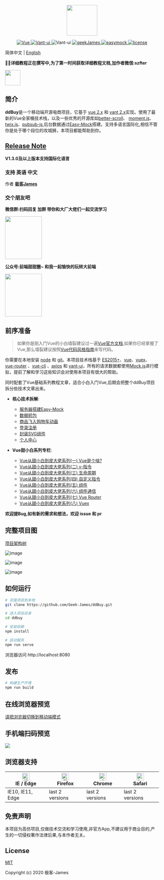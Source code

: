 <div align=center>
<img src="http://518taole.7-orange.cn/geek3.png" width = "100" height = "100" div align=center />
</div>
<p align="center">
  <a href="https://github.com/vuejs/vue">
    <img src="https://img.shields.io/badge/Vue-2.6.10-brightgreen.svg" alt="Vue">
  </a>
  <a href="https://youzan.github.io/vant/#/zh-CN/intro">
    <img src="https://img.shields.io/badge/Vant--UI-2.7.0-brightgreen.svg" alt="Vant-ui">
  </a>
  <img src="https://img.shields.io/badge/Node-8.9+-brightgreen.svg" alt="Vant-ui">
   <a href="https://github.com/Geek-James">
    <img src="https://img.shields.io/badge/build-passing-green.svg" alt="geekJames">
  </a>
  <a href="https://github.com/easy-mock/easy-mock">
    <img src="https://img.shields.io/badge/EasyMock-1.6.0-brightgreen.svg" alt="easymock">
  </a>
    <a href="https://github.com/Geek-James/ddBuy/blob/master/LICENSE">
    <img src="https://img.shields.io/github/license/mashape/apistatus.svg" alt="license">
  </a>
</p>

简体中文 | [English](https://github.com/Geek-James/ddBuy/blob/master/README.en.md)

📣📣**详细教程正在撰写中,为了第一时间获取详细教程文档,加作者微信:szfter**
<div>
<img src="http://518taole.7-orange.cn/weixing.png" width = "50" height = "50" />
</div>

## 简介

**ddBuy**是一个移动端开源电商项目，它基于 [vue 2.x](https://github.com/vuejs/vue) 和 [vant 2.x](https://youzan.github.io/vant/#/zh-CN/intro)实现。使用了最新的Vue全家桶技术栈，以及一些优秀的开源库如[better-scroll](http://ustbhuangyi.github.io/better-scroll/doc/api.html)、 [moment.js](https://github.com/moment/moment/)、[twix.js](https://github.com/icambron/twix.js)、[pubsub-js](https://github.com/mroderick/PubSubJS),后台数据通过[Easy-Mock](https://github.com/easy-mock/easy-mock)搭建。支持多语言国际化,相信不管你是处于哪个段位的攻城狮，本项目都能帮助到你。

## [Release Note](https://github.com/Geek-James/ddBuy/releases)

**V1.3.0及以上版本支持国际化语言**
### 支持 英语 中文

作者 **[极客James](https://juejin.im/user/5c4ebc72e51d4511dc7306ce)**

### 交个朋友吧

**微信群:扫码回复 加群 带你和大厂大佬们一起交流学习**
<div>
<img src="http://518taole.7-orange.cn/weixing.png" width = "120" height = "140" />
</div>

**公众号:前端甜甜圈~ 和我一起愉快的玩转大前端**
<div>
<img src="http://518taole.7-orange.cn/wxqrcode.jpg" width = "120" height = "140" />
</div>

## 前序准备

>如果你是刚入门Vue的小白墙裂建议过一遍[Vue官方文档](https://cn.vuejs.org/),如果你已经掌握了Vue,那么墙裂建议按照[Vue代码风格指南](https://cn.vuejs.org/v2/style-guide/)来写代码。

你需要在本地安装 [node](http://nodejs.org/) 和 [git](https://git-scm.com/)。本项目技术栈基于 [ES2015+](http://es6.ruanyifeng.com/)、[vue](https://cn.vuejs.org/index.html)、[vuex](https://vuex.vuejs.org/zh-cn/)、[vue-router](https://router.vuejs.org/zh-cn/) 、[vue-cli](https://github.com/vuejs/vue-cli) 、[axios](https://github.com/axios/axios) 和 [vant-ui](https://youzan.github.io/vant/#/zh-CN/intro)，所有的请求数据都使用[Mock.js](https://github.com/nuysoft/Mock)进行模拟，提前了解和学习这些知识会对使用本项目有很大的帮助。

同时配套了Vue基础系列教程文章，适合小白入门Vue,后期会把整个ddBuy项目拆分些技术文章出来。

- **核心技术拆解**:
  - [服务器搭建Easy-Mock](https://juejin.im/post/5dfdcda1f265da33a55fa5a0)
  - [数据抓包](https://juejin.im/post/5d7f097fe51d453b8b5fa680)
  - [商品飞入购物车动画](https://juejin.im/post/5dd55fd2f265da47dd1af944?utm_source=gold_browser_extension)
  - [登录注册](https://juejin.im/post/5dafc91a6fb9a04e4047a713)
  - [封装SVG组件](https://juejin.im/post/5dea5745f265da33bd496f50)
  - [个人中心](https://juejin.im/post/5dbf9613f265da4d32001eb0)

- **Vue甜小白系列专栏**:
    - [Vue从甜小白到皮大佬系列(一) Vue是个啥?](https://juejin.im/post/5d64f31ae51d4561db5e3a74)
    - [Vue从甜小白到皮大佬系列(二) v-指令](https://juejin.im/post/5d652fb351882505a87a976b)
    - [Vue从甜小白到皮大佬系列(三) 生命周期
](https://juejin.im/post/5d6675716fb9a06b10273c1c)
    - [Vue从甜小白到皮大佬系列(四) 自定义指令
](https://juejin.im/post/5d673ad7f265da03934bf266)
    - [Vue从甜小白到皮大佬系列(五) 组件
](https://juejin.im/post/5d67eac7e51d453c12504e3a)
    - [Vue从甜小白到皮大佬系列(六) 组件通信
](https://juejin.im/post/5d699e2b6fb9a06ae3727746)
    - [Vue从甜小白到皮大佬系列(七) Vue Router
](https://juejin.im/post/5d6e6f366fb9a06b32609021)
    - [Vue从甜小白到皮大佬系列(八) Vuex](https://juejin.im/post/5d6f5801f265da03da24b365)

**欢迎提Bug,如有新的需求和想法，欢迎 issue 和 pr**

## 完整项目图
[项目架构树](https://github.com/Geek-James/ddBuy/blob/master/README.structure.md)

![image](http://518taole.7-orange.cn/homePage.jpg)

![image](http://518taole.7-orange.cn/categorytwo.jpg)

![image](http://518taole.7-orange.cn/myOrder.jpg)

## 如何运行

```bash
# 克隆项目到本地
git clone https://github.com/Geek-James/ddBuy.git

# 进入项目目录
cd ddbuy

# 安装依赖
npm install

# 启动服务
npm run serve
```

浏览器访问 http://localhost:8080

## 发布

```bash
# 构建生产环境
npm run build
```

## 在线浏览器预览

[请把浏览器切换到移动端模式](http://ddbuy.7-orange.cn)

## 手机端扫码预览
![](http://518taole.7-orange.cn/qrcode.gif)

## 浏览器支持

| [<img src="https://raw.githubusercontent.com/alrra/browser-logos/master/src/edge/edge_48x48.png" alt="IE / Edge" width="24px" height="24px" />](https://godban.github.io/browsers-support-badges/)</br>IE / Edge | [<img src="https://raw.githubusercontent.com/alrra/browser-logos/master/src/firefox/firefox_48x48.png" alt="Firefox" width="24px" height="24px" />](https://godban.github.io/browsers-support-badges/)</br>Firefox | [<img src="https://raw.githubusercontent.com/alrra/browser-logos/master/src/chrome/chrome_48x48.png" alt="Chrome" width="24px" height="24px" />](https://godban.github.io/browsers-support-badges/)</br>Chrome | [<img src="https://raw.githubusercontent.com/alrra/browser-logos/master/src/safari/safari_48x48.png" alt="Safari" width="24px" height="24px" />](https://godban.github.io/browsers-support-badges/)</br>Safari |
| ---------------------------------------------------------------------------------------------------------------------------------------------------------------------------------------------------------------- | ------------------------------------------------------------------------------------------------------------------------------------------------------------------------------------------------------------------ | -------------------------------------------------------------------------------------------------------------------------------------------------------------------------------------------------------------- | -------------------------------------------------------------------------------------------------------------------------------------------------------------------------------------------------------------- |
| IE10, IE11, Edge                                                                                                                                                                                                 | last 2 versions                                                                                                                                                                                                    | last 2 versions                                                                                                                                                                                                | last 2 versions                                                                                                                                                                                                |

## 免责声明
本项目为高仿项目,仅做技术交流和学习使用,非官方App,不建议用于商业目的,产生的一切侵权著作法律后果,与本作者无关。

## License

[MIT](https://github.com/Geek-James/ddBuy/blob/master/LICENSE)

Copyright (c) 2020 极客-James
